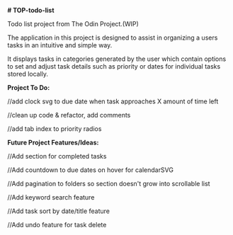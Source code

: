 **# TOP-todo-list**

Todo list project from The Odin Project.(WIP)

The application in this project is designed to assist in organizing a users tasks in an intuitive and simple way.

It displays tasks in categories generated by the user which contain options to set and adjust task details such as priority or dates for individual tasks stored locally.



**Project To Do:**

  //add clock svg to due date when task approaches X amount of time left 

  //clean up code & refactor, add comments

  //add tab index to priority radios

**Future Project Features/Ideas:**

  //Add section for completed tasks
  
  //Add countdown to due dates on hover for calendarSVG

  //Add pagination to folders so section doesn't grow into scrollable list

  //Add keyword search feature

  //Add task sort by date/title feature

  //Add undo feature for task delete